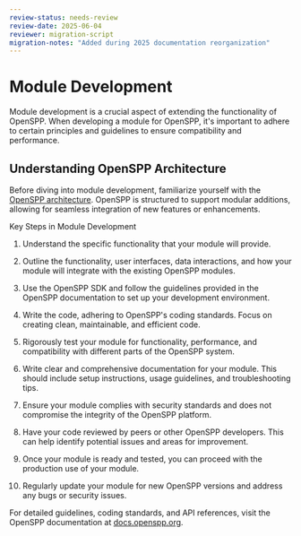 ```yaml
---
review-status: needs-review
review-date: 2025-06-04
reviewer: migration-script
migration-notes: "Added during 2025 documentation reorganization"
---
```


# Module Development

Module development is a crucial aspect of extending the functionality of OpenSPP. When developing a module for OpenSPP, it's important to adhere to certain principles and guidelines to ensure compatibility and performance.

## Understanding OpenSPP Architecture

Before diving into module development, familiarize yourself with the [OpenSPP architecture](https://docs.openspp.org/technical_reference/architecture.html). OpenSPP is structured to support modular additions, allowing for seamless integration of new features or enhancements.

Key Steps in Module Development

1. Understand the specific functionality that your module will provide.

2. Outline the functionality, user interfaces, data interactions, and how your module will integrate with the existing OpenSPP modules.

3. Use the OpenSPP SDK and follow the guidelines provided in the OpenSPP documentation to set up your development environment.

4. Write the code, adhering to OpenSPP's coding standards. Focus on creating clean, maintainable, and efficient code.

5. Rigorously test your module for functionality, performance, and compatibility with different parts of the OpenSPP system.

6. Write clear and comprehensive documentation for your module. This should include setup instructions, usage guidelines, and troubleshooting tips.

7. Ensure your module complies with security standards and does not compromise the integrity of the OpenSPP platform.

8. Have your code reviewed by peers or other OpenSPP developers. This can help identify potential issues and areas for improvement.

9. Once your module is ready and tested, you can proceed with the production use of your module.

10. Regularly update your module for new OpenSPP versions and address any bugs or security issues.

For detailed guidelines, coding standards, and API references, visit the OpenSPP documentation at [docs.openspp.org](https://docs.openspp.org/technical_reference/external_api.html).
